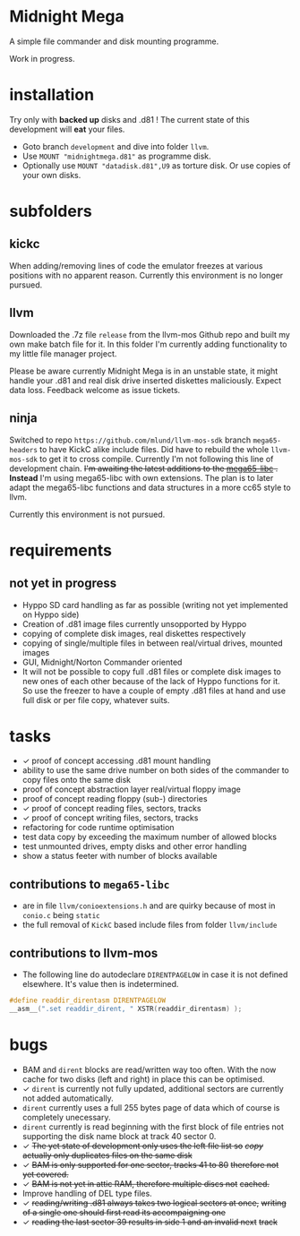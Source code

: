 # Midnight Mega

A simple file commander and disk mounting programme.

Work in progress.

# installation

Try only with **backed up** disks and .d81 ! The current state
of this development will **eat** your files.

* Goto branch `development` and dive into folder `llvm`.
* Use `MOUNT "midnightmega.d81"` as programme disk.
* Optionally use `MOUNT "datadisk.d81",U9` as torture disk. Or
  use copies of your own disks.

# subfolders

## kickc

When adding/removing lines of code the emulator freezes at various
positions with no apparent reason. Currently this environment is
no longer pursued.

## llvm

Downloaded the .7z file `release` from the llvm-mos Github repo and
built my own make batch file for it. In this folder I'm currently
adding functionality to my little file manager project.

Please be aware currently Midnight Mega is in an unstable state, it
might handle your .d81 and real disk drive inserted diskettes
maliciously. Expect data loss. Feedback welcome as issue tickets.

## ninja

Switched to repo `https://github.com/mlund/llvm-mos-sdk` branch
`mega65-headers` to have KickC alike include files. Did have to rebuild
the whole `llvm-mos-sdk` to get it to cross compile. Currently I'm not
following this line of development chain. ~~I'm awaiting the latest
additions to the [mega65-libc](https://github.com/mega65/mega65-libc)
.~~ **Instead** I'm using mega65-libc with own extensions. The plan
is to later adapt the mega65-libc functions and data structures in a
more cc65 style to llvm.

Currently this environment is not pursued.

# requirements

## not yet in progress

* Hyppo SD card handling as far as possible (writing not yet
  implemented on Hyppo side)
* Creation of .d81 image files currently unsopported by Hyppo
* copying of complete disk images, real diskettes respectively
* copying of single/multiple files in between real/virtual drives,
  mounted images
* GUI, Midnight/Norton Commander oriented
* It will not be possible to copy full .d81 files or complete disk
  images to new ones of each other because of the lack of Hyppo
  functions for it. So use the freezer to have a couple of empty .d81
  files at hand and use full disk or per file copy, whatever suits.

# tasks

* ✓ proof of concept accessing .d81 mount handling
* ability to use the same drive number on both sides of the commander
  to copy files onto the same disk
* proof of concept abstraction layer real/virtual floppy image
* proof of concept reading floppy (sub-) directories
* ✓ proof of concept reading files, sectors, tracks
* ✓ proof of concept writing files, sectors, tracks
* refactoring for code runtime optimisation
* test data copy by exceeding the maximum number of allowed blocks
* test unmounted drives, empty disks and other error handling
* show a status feeter with number of blocks available

## contributions to `mega65-libc`

* are in file `llvm/conioextensions.h` and are quirky because of most
  in `conio.c` being `static`
* the full removal of `KickC` based include files from folder
  `llvm/include`

## contributions to llvm-mos

* The following line do autodeclare `DIRENTPAGELOW` in case it
  is not defined elsewhere. It's value then is indetermined.

```c
#define readdir_direntasm DIRENTPAGELOW
__asm__(".set readdir_dirent, " XSTR(readdir_direntasm) );
```

# bugs

* BAM and `dirent` blocks are read/written way too often. With the
  now cache for two disks (left and right) in place this can be
  optimised.
* ✓ `dirent` is currently not fully updated, additional sectors are
  currently not added automatically.
* `dirent` currently uses a full 255 bytes page of data which of
  course is completely unecessary.
* `dirent` currently is read beginning with the first block of file
  entries not supporting the disk name block at track 40 sector 0.
* ✓ ~~The yet state of development only uses the left file list so~~
  ~~*copy* actually only duplicates files on the same disk~~
* ✓ ~~BAM is only supported for one sector, tracks 41 to 80~~
  ~~therefore not yet covered.~~
* ✓ ~~BAM is not yet in attic RAM, therefore multiple discs not~~
  ~~cached.~~
* Improve handling of DEL type files.
* ✓ ~~reading/writing .d81 always takes two logical sectors at once,~~
  ~~writing of a single one should first read its accompaigning one~~
* ✓ ~~reading the last sector 39 results in side 1 and an invalid next~~
  ~~track~~

